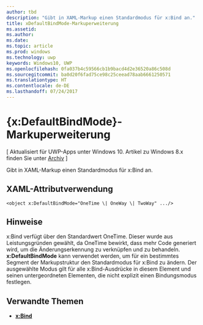 ```yaml
---
author: tbd
description: "Gibt in XAML-Markup einen Standardmodus für x:Bind an."
title: xDefaultBindMode-Markuperweiterung
ms.assetid: 
ms.author: 
ms.date: 
ms.topic: article
ms.prod: windows
ms.technology: uwp
keywords: Windows10, UWP
ms.openlocfilehash: 0fa037b4c59566cb1b9bacd4d2e36520a86c508d
ms.sourcegitcommit: ba0d20f6fad75ce98c25ceead78aab6661250571
ms.translationtype: HT
ms.contentlocale: de-DE
ms.lasthandoff: 07/24/2017
---
```

# <a name="xdefaultbindmode-markup-extension"></a>{x:DefaultBindMode}-Markuperweiterung

\[ Aktualisiert für UWP-Apps unter Windows 10. Artikel zu Windows 8.x finden Sie unter [Archiv](http://go.microsoft.com/fwlink/p/?linkid=619132) \]

Gibt in XAML-Markup einen Standardmodus für x:Bind an.

## <a name="xaml-attribute-usage"></a>XAML-Attributverwendung

``` syntax
<object x:DefaultBindMode="OneTime \| OneWay \| TwoWay" .../>
```

## <a name="remarks"></a>Hinweise

x:Bind verfügt über den Standardwert OneTime. Dieser wurde aus Leistungsgründen gewählt, da OneTime bewirkt, dass mehr Code generiert wird, um die Änderungserkennung zu verknüpfen und zu behandeln. **x:DefaultBindMode** kann verwendet werden, um für ein bestimmtes Segment der Markupstruktur den Standardmodus für x:Bind zu ändern. Der ausgewählte Modus gilt für alle x:Bind-Ausdrücke in diesem Element und seinen untergeordneten Elementen, die nicht explizit einen Bindungsmodus festlegen.

## <a name="related-topics"></a>Verwandte Themen

* [**x:Bind**](https://docs.microsoft.com/en-us/windows/uwp/xaml-platform/x-bind-markup-extension)
